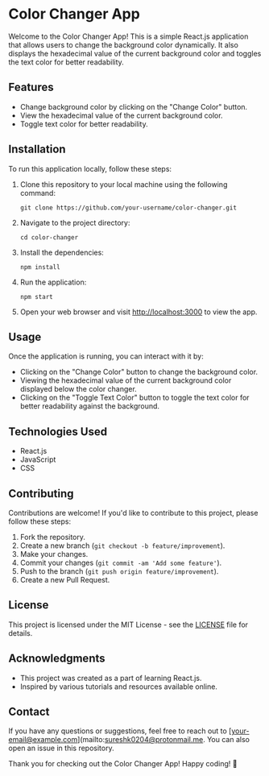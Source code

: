 # Color Changer App

Welcome to the Color Changer App! This is a simple React.js application that allows users to change the background color dynamically. It also displays the hexadecimal value of the current background color and toggles the text color for better readability.

## Features

- Change background color by clicking on the "Change Color" button.
- View the hexadecimal value of the current background color.
- Toggle text color for better readability.

## Installation

To run this application locally, follow these steps:

1. Clone this repository to your local machine using the following command:

   ```
   git clone https://github.com/your-username/color-changer.git
   ```

2. Navigate to the project directory:

   ```
   cd color-changer
   ```

3. Install the dependencies:

   ```
   npm install
   ```

4. Run the application:

   ```
   npm start
   ```

5. Open your web browser and visit [http://localhost:3000](http://localhost:3000) to view the app.

## Usage

Once the application is running, you can interact with it by:

- Clicking on the "Change Color" button to change the background color.
- Viewing the hexadecimal value of the current background color displayed below the color changer.
- Clicking on the "Toggle Text Color" button to toggle the text color for better readability against the background.

## Technologies Used

- React.js
- JavaScript
- CSS

## Contributing

Contributions are welcome! If you'd like to contribute to this project, please follow these steps:

1. Fork the repository.
2. Create a new branch (`git checkout -b feature/improvement`).
3. Make your changes.
4. Commit your changes (`git commit -am 'Add some feature'`).
5. Push to the branch (`git push origin feature/improvement`).
6. Create a new Pull Request.

## License

This project is licensed under the MIT License - see the [LICENSE](LICENSE) file for details.

## Acknowledgments

- This project was created as a part of learning React.js.
- Inspired by various tutorials and resources available online.

## Contact

If you have any questions or suggestions, feel free to reach out to [your-email@example.com](mailto:sureshk0204@protonmail.me. You can also open an issue in this repository.

Thank you for checking out the Color Changer App! Happy coding! 🎨